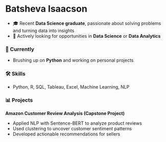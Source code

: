 # Batsheva Isaacson

- 🎓 Recent **Data Science graduate**, passionate about solving problems and turning data into insights
- 💼 Actively looking for opportunities in **Data Science** or **Data Analytics** 

### 🌱 Currently
- Brushing up on **Python** and working on personal projects
  
### 🛠️ Skills
- Python, R, SQL, Tableau, Excel, Machine Learning, NLP

### 📊 Projects
**Amazon Customer Review Analysis (Capstone Project)**  
- Applied NLP with Sentence-BERT to analyze product reviews  
- Used clustering to uncover customer sentiment patterns
- Developed actionable recommendations for sellers
 
